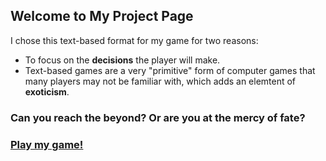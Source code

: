 ## Welcome to My Project Page

I chose this text-based format for my game for two reasons:
* To focus on the **decisions** the player will make.
* Text-based games are a very "primitive" form of computer games that many players may not be familiar with, which adds an elemtent of **exoticism**.

### Can you reach the beyond? Or are you at the mercy of fate?
### [Play my game!](/project.html)
